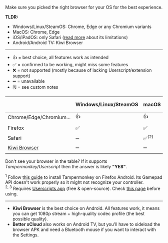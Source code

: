 Make sure you picked the right browser for your OS for the best experience.

**TLDR:**  
  - Windows/Linux/SteamOS: Chrome, Edge or any Chromium variants  
  - MacOS: Chrome, Edge  
  - iOS/iPadOS: only Safari ([read more](safari.md) about its limitations)  
  - Android/Android TV: Kiwi Browser
---
- 👍 = best choice, all features work as intended
- ✅ = confirmed to be working, might miss some features
- ❌ = not supported (mostly because of lacking Userscript/extension support)
- ➖ = unavailable
- 🗒️ = see custom notes

|                                         | Windows/Linux/SteamOS | macOS            | Android/Android TV | iOS               |
|-----------------------------------------|:----------------------|:-----------------|:-------------------|:------------------|
| Chrome/Edge/Chromium...                 | 👍                    | 👍               | ❌                  | ❌               |
| Firefox                                 | ✅                    | ✅               | 🗒️<sup>(1)</sup>    | ❌               |
| Safari                                  | ➖                    | ✅<sup>(2)</sup> | ➖                  | ✅<sup>(3)</sup> |
| [Kiwi Browser](https://kiwibrowser.com) | ➖                    | ➖               | 👍                  | ➖               |

Don't see your browser in the table? If it supports *Tampermonkey/Userscript* then the answer is likely **"YES"**.

<sup>1</sup> Follow [this guide](https://support.mozilla.org/en-US/kb/find-and-install-add-ons-firefox-android) to install Tampermonkey on Firefox Android. Its Gamepad API doesn't work properly so it might not recognize your controller.  
<sup>2, 3</sup> Requires [Userscripts app](https://apps.apple.com/us/app/userscripts/id1463298887) (free & open-source). Check [this page](https://github.com/redphx/better-xcloud/wiki/Using-with-Safari) before using.  

---
- **Kiwi Browser** is the best choice on Android. All features work, it means you can get 1080p stream + high-quality codec profile (the best possible quality).  
- **Better xCloud** also works on Android TV, but you'll have to sideload the browser APK and need a Bluetooth mouse if you want to interact with the Settings.  
